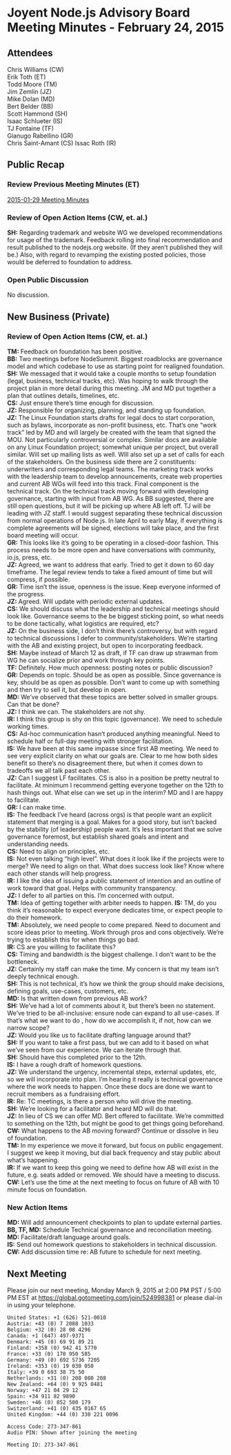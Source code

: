 # Joyent Node.js Advisory Board Meeting Minutes - February 24, 2015  

## Attendees  
Chris Williams (CW)  
Erik Toth (ET)  
Todd Moore (TM)  
Jim Zemlin (JZ)  
Mike Dolan (MD)  
Bert Belder (BB)  
Scott Hammond (SH)  
Isaac Schlueter (IS)  
TJ Fontaine (TF)  
Gianugo Rabellino (GR)  
Chris Saint-Amant (CS)
Issac Roth (IR)  




## Public Recap  

### Review Previous Meeting Minutes (ET)  
[2015-01-29 Meeting Minutes](../2015-01-29/minutes.md)  

### Review of Open Action Items (CW, et. al.)
**SH:** Regarding trademark and website WG we developed recommendations for usage of the trademark. Feedback rolling into final recommendation and result published to the nodejs.org website. (If they aren’t published they will be.) Also, with regard to revamping the existing posted policies, those would be deferred to foundation to address.  

### Open Public Discussion
No discussion.  


## New Business (Private)  

### Review of Open Action Items (CW, et. al.)
**TM:** Feedback on foundation has been positive.  
**BB:** Two meetings before NodeSummit. Biggest roadblocks are governance model and which codebase to use as starting point for realigned foundation.  
**SH:** We messaged that it would take a couple months to setup foundation (legal, business, technical tracks, etc). Was hoping to walk through the project plan in more detail during this meeting. JM and MD put together a plan that outlines details, timelines, etc. <shared via screensharing>  
**CS:** Just ensure there’s time enough for discussion.  
**JZ:** <Introduction of MD> Responsible for organizing, planning, and standing up foundation.  
**JZ:** The Linux Foundation starts drafts for legal docs to start corporation, such as bylaws, incorporate as non-profit business, etc. That’s one “work track” led by MD and will largely be created with the team that signed the MOU. Not particularly controversial or complex. Similar docs are available on any Linux Foundation project; somewhat unique per project, but overall similar. Will set up mailing lists as well. WIll also set up a set of calls for each of the stakeholders. On the business side there are 2 constituents: underwriters and corresponding legal teams. The marketing track works with the leadership team to develop announcements, create web properties and current AB WGs will feed into this track. Final component is the technical track. On the technical track moving forward with developing governance, starting with input from AB WG. As BB suggested, there are still open questions, but it will be picking up where AB left off. TJ will be leading with JZ staff. I would suggest separating these technical discussion from normal operations of Node.js. In late April to early May, if everything is complete agreements will be signed, elections will take place, and the first board meeting will occur.  
**GR:** This looks like it’s going to be operating in a closed-door fashion. This process needs to be more open and have conversations with community, io.js, press, etc.  
**JZ:** Agreed, we want to address that early. Tried to get it down to 60 day timeframe. The legal review tends to take a fixed amount of time but will compress, if possible.  
**GR:** Time isn’t the issue, openness is the issue. Keep everyone informed of the progress.  
**JZ:** Agreed. Will update with periodic external updates.  
**CS:** We should discuss what the leadership and technical meetings should look like. Governance seems to the be biggest sticking point, so what needs to be done tactically, what logistics are required, etc?  
**JZ:** On the business side, I don’t think there’s controversy, but with regard to technical discussions I defer to community/stakeholders. We’re starting with the AB and existing project, but open to incorporating feedback.  
**SH:** Maybe instead of March 12 as draft, if TF can draw up strawman from WG he can socialize prior and work through key points.  
**TF:** Definitely. How much openness: posting notes or public discussion?  
**GR:** Depends on topic. Should be as open as possible. Since governance is key, should be as open as possible. Don’t want to come up with something and then try to sell it, but develop in open.  
**MD:** We’ve observed that these topics are better solved in smaller groups. Can that be done?  
**JZ:** I think we can. The stakeholders are not shy.  
**IR:** I think this group is shy on this topic (governance). We need to schedule working times.  
**CS:** Ad-hoc communication hasn’t produced anything meaningful. Need to schedule half or full-day meeting with stronger facilitation.  
**IS:** We have been at this same impasse since first AB meeting. We need to see very explicit clarity on what our goals are. Clear to me how both sides benefit so there’s no disagreement there, but when it comes down to tradeoffs we all talk past each other.  
**JZ:** Can I suggest LF facilitates. CS is also in a position be pretty neutral to facilitate. At minimum I recommend getting everyone together on the 12th to hash things out. What else can we set up in the interim? MD and I are happy to facilitate.  
**GR:** I can make time.  
**IS:** The feedback I’ve heard (across orgs) is that people want an explicit statement that merging is a goal. Makes for a good story, but isn’t backed by the stability (of leadership) people want. It’s less important that we solve governance foremost, but establish shared goals and intent and understanding needs.  
**CS:** Need to align on principles, etc.  
**IS:** Not even talking “high level”. What does it look like if the projects were to merge? We need to align on that. What does success look like? Know where each other stands will help progress.  
**IR:** I like the idea of issuing a public statement of intention and an outline of work toward that goal. Helps with community transparency.  
**JZ:** I defer to all parties on this. I’m concerned with output.  
**TM:** Idea of getting together with arbiter needs to happen.
**IS:** TM, do you think it’s reasonable to expect everyone dedicates time, or expect people to do their homework.  
**TM:** Absolutely, we need people to come prepared. Need to document and score ideas prior to meeting. Work through pros and cons objectively. We’re trying to establish this for when things go bad.  
**IR:** CS are you willing to facilitate this?  
**CS:** Timing and bandwidth is the biggest challenge. I don’t want to be the bottleneck.  
**JZ:** Certainly my staff can make the time. My concern is that my team isn’t deeply technical enough.  
**SH:** This is not technical, it’s how we think the group should make decisions, defining goals, use-cases, customers, etc.  
**MD:** Is that written down from previous AB work?  
**SH:** We’ve had a lot of comments about it, but there’s been no statement. We’ve tried to be all-inclusive: ensure node can expand to all use-cases. If that’s what we want to do , how do we accomplish it, if not, how can we narrow scope?  
**JZ:** Would you like us to facilitate drafting language around that?  
**SH:** If you want to take a first pass, but we can add to it based on what we’ve seen from our experience. We can iterate through that.  
**SH:** Should have this completed prior to the 12th.  
**IS:** I have a rough draft of homework questions.  
**JZ:** We understand the urgency, incremental steps, external updates, etc, so we will incorporate into plan. I’m hearing it really is technical governance where the work needs to happen. Once these docs are done we want to recruit members as a fundraising effort.  
**IR:** Re: TC meetings, is there a person who will drive the meeting.  
**SH:** We’re looking for a facilitator and heard MD will do that.  
**JZ:** In lieu of CS we can offer MD. Bert offered to facilitate. We’re committed to something on the 12th, but might be good to get things going beforehand.  
**CW:** What happens to the AB moving forward? Continue or dissolve in lieu of foundation.  
**TM:** In my experience we move it forward, but focus on public engagement. I suggest we keep it moving, but dial back frequency and stay public about what’s happening.  
**IR:** If we want to keep this going we need to define how AB will exist in the future, e.g. seats added or removed. We should have a meeting to discuss.  
**CW:** Let’s use the time at the next meeting to focus on future of AB with 10 minute focus on foundation.  

### New Action Items  
**MD:** Will add announcement checkpoints to plan to update external parties.  
**BB, TF, MD:** Schedule Technical governance and reconciliation meeting.  
**MD:** Facilitate/draft language around goals.  
**IS:** Send out homework questions to stakeholders in technical discussion.  
**CW:** Add discussion time re: AB future to schedule for next meeting.  


## Next Meeting  
Please join our next meeting, Monday March 9, 2015 at 2:00 PM PST / 5:00 PM EST at https://global.gotomeeting.com/join/524998381 or please dial-in in using your telephone.  


```  
United States: +1 (626) 521-0010  
Austria: +43 (0) 7 2088 1033  
Belgium: +32 (0) 28 08 4296  
Canada: +1 (647) 497-9371  
Denmark: +45 (0) 69 91 89 21  
Finland: +358 (0) 942 41 5770  
France: +33 (0) 170 950 585  
Germany: +49 (0) 692 5736 7205  
Ireland: +353 (0) 19 030 050  
Italy: +39 0 693 38 75 50  
Netherlands: +31 (0) 208 080 208  
New Zealand: +64 (0) 9 925 0481  
Norway: +47 21 04 29 12  
Spain: +34 911 82 9890  
Sweden: +46 (0) 852 500 179  
Switzerland: +41 (0) 435 0167 65  
United Kingdom: +44 (0) 330 221 0096

Access Code: 273-347-861  
Audio PIN: Shown after joining the meeting

Meeting ID: 273-347-861

```
